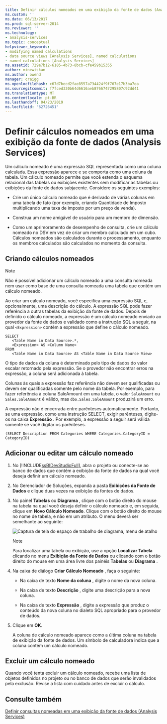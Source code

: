 ```yaml
---
title: Definir cálculos nomeados em uma exibição da fonte de dados (Analysis Services) | Microsoft Docs
ms.custom: ''
ms.date: 06/13/2017
ms.prod: sql-server-2014
ms.reviewer: ''
ms.technology:
- analysis-services
ms.topic: conceptual
helpviewer_keywords:
- modifying named calculations
- data source views [Analysis Services], named calculations
- named calculations [Analysis Services]
ms.assetid: 729e7b12-6185-4b73-8bcb-cfe459b15355
author: minewiskan
ms.author: owend
manager: craigg
ms.openlocfilehash: c67d7becd2fae8557a734424f9f767e17b3ba7ea
ms.sourcegitcommit: f7fced330b64d6616aeb8766747295807c92dd41
ms.translationtype: MT
ms.contentlocale: pt-BR
ms.lasthandoff: 04/23/2019
ms.locfileid: "62726451"
---
```

# <a name="define-named-calculations-in-a-data-source-view-analysis-services"></a>Definir cálculos nomeados em uma exibição da fonte de dados (Analysis Services)
  Um cálculo nomeado é uma expressão SQL representada como uma coluna calculada. Essa expressão aparece e se comporta como uma coluna da tabela. Um cálculo nomeado permite que você estenda o esquema relacional das tabelas ou exibições existentes sem modificar as tabelas ou exibições da fonte de dados subjacente. Considere os seguintes exemplos:  
  
-   Crie um único cálculo nomeado que é derivado de várias colunas em uma tabela de fato (por exemplo, criando Quantidade de Imposto multiplicando uma taxa de imposto por um preço de venda).  
  
-   Construa um nome amigável de usuário para um membro de dimensão.  
  
-   Como um aprimoramento de desempenho de consulta, crie um cálculo nomeado no DSV em vez de criar um membro calculado em um cubo. Cálculos nomeados são calculados durante o processamento, enquanto os membros calculados são calculados no momento da consulta.  
  
## <a name="creating-named-calculations"></a>Criando cálculos nomeados  
  
> [!NOTE]  
>  Não é possível adicionar um cálculo nomeado a uma consulta nomeada nem usar como base de uma consulta nomeada uma tabela que contém um cálculo nomeado.  
  
 Ao criar um cálculo nomeado, você especifica uma expressão SQL e, opcionalmente, uma descrição do cálculo. A expressão SQL pode fazer referência a outras tabelas da exibição da fonte de dados. Depois de definido o cálculo nomeado, a expressão é um cálculo nomeado enviado ao provedor da fonte de dados e validado como a instrução SQL a seguir, na qual `<Expression>` contém a expressão que define o cálculo nomeado.  
  
```  
SELECT   
   <Table Name in Data Source>.*,   
   <Expression> AS <Column Name>   
FROM   
   <Table Name in Data Source> AS <Table Name in Data Source View>  
```  
  
 O tipo de dados da coluna é determinado pelo tipo de dados do valor escalar retornado pela expressão. Se o provedor não encontrar erros na expressão, a coluna será adicionada à tabela.  
  
 Colunas às quais a expressão faz referência não devem ser qualificadas ou devem ser qualificadas somente pelo nome da tabela. Por exemplo, para fazer referência à coluna SaleAmount em uma tabela, o valor `SaleAmount` ou `Sales.SaleAmount` é válido, mas `dbo.Sales.SaleAmount` produzirá um erro.  
  
 A expressão não é encerrada entre parênteses automaticamente. Portanto, se uma expressão, como uma instrução SELECT, exigir parênteses, digite-os na caixa **Expressão** . Por exemplo, a expressão a seguir será válida somente se você digitar os parênteses.  
  
```  
(SELECT Description FROM Categories WHERE Categories.CategoryID = CategoryID)  
```  
  
## <a name="add-or-edit-a-named-calculation"></a>Adicionar ou editar um cálculo nomeado  
  
1.  No [!INCLUDE[ssBIDevStudioFull](../../includes/ssbidevstudiofull-md.md)], abra o projeto ou conecte-se ao banco de dados que contém a exibição da fonte de dados na qual você deseja definir um cálculo nomeado.  
  
2.  No Gerenciador de Soluções, expanda a pasta **Exibições da Fonte de Dados** e clique duas vezes na exibição da fontes de dados.  
  
3.  No painel **Tabelas** ou **Diagrama** , clique com o botão direito do mouse na tabela na qual você deseja definir o cálculo nomeado e, em seguida, clique em **Novo Cálculo Nomeado**. Clique com o botão direito do mouse no nome de tabela, e não em um atributo. O menu deverá ser semelhante ao seguinte:  
  
     ![Captura de tela do espaço de trabalho de diagrama, menu de atalho](../media/ssas-olapdsv-diagram.gif "captura de tela do espaço de trabalho de diagrama, menu de atalho")  
  
    > [!NOTE]  
    >  Para localizar uma tabela ou exibição, use a opção **Localizar Tabela** clicando no menu **Exibição da Fonte de Dados** ou clicando com o botão direito do mouse em uma área livre dos painéis **Tabelas** ou **Diagrama** .  
  
4.  Na caixa de diálogo **Criar Cálculo Nomeado** , faça o seguinte:  
  
    -   Na caixa de texto **Nome da coluna** , digite o nome da nova coluna.  
  
    -   Na caixa de texto **Descrição** , digite uma descrição para a nova coluna.  
  
    -   Na caixa de texto **Expressão** , digite a expressão que produz o conteúdo da nova coluna no dialeto SQL apropriado para o provedor de dados.  
  
5.  Clique em **OK**.  
  
     A coluna de cálculo nomeado aparece como a última coluna na tabela de exibição da fonte de dados. Um símbolo de calculadora indica que a coluna contém um cálculo nomeado.  
  
## <a name="delete-a-named-calculation"></a>Excluir um cálculo nomeado  
 Quando você tenta excluir um cálculo nomeado, recebe uma lista de objetos definidos no projeto ou no banco de dados que serão invalidados pela exclusão. Revise a lista com cuidado antes de excluir o cálculo.  
  
## <a name="see-also"></a>Consulte também  
 [Definir consultas nomeadas em uma exibição da fonte de dados &#40;Analysis Services&#41;](define-named-queries-in-a-data-source-view-analysis-services.md)  
  
  

